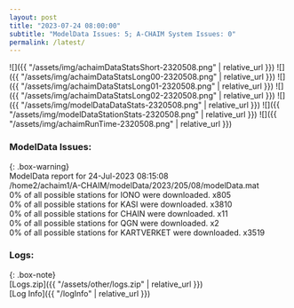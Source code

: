 ```yaml
---
layout: post
title: "2023-07-24 08:00:00"
subtitle: "ModelData Issues: 5; A-CHAIM System Issues: 0"
permalink: /latest/
---
```


![]({{ "/assets/img/achaimDataStatsShort-2320508.png" | relative_url }})
![]({{ "/assets/img/achaimDataStatsLong00-2320508.png" | relative_url }})
![]({{ "/assets/img/achaimDataStatsLong01-2320508.png" | relative_url }})
![]({{ "/assets/img/achaimDataStatsLong02-2320508.png" | relative_url }})
![]({{ "/assets/img/modelDataDataStats-2320508.png" | relative_url }})
![]({{ "/assets/img/modelDataStationStats-2320508.png" | relative_url }})
![]({{ "/assets/img/achaimRunTime-2320508.png" | relative_url }})


### ModelData Issues:  
  
{: .box-warning}  
 ModelData report for 24-Jul-2023 08:15:08   
 /home2/achaim1/A-CHAIM/modelData/2023/205/08/modelData.mat   
 0% of all possible stations for IONO were downloaded. x805   
 0% of all possible stations for KASI were downloaded. x3810   
 0% of all possible stations for CHAIN were downloaded. x11   
 0% of all possible stations for QGN were downloaded. x2   
 0% of all possible stations for KARTVERKET were downloaded. x3519   
  


### Logs:  
  
{: .box-note}  
[Logs.zip]({{ "/assets/other/logs.zip" | relative_url }})  
[Log Info]({{ "/logInfo" | relative_url }})  
